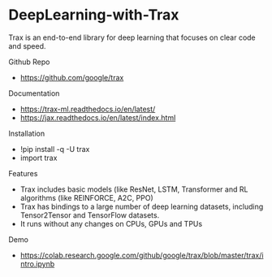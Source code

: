 # DeepLearning-with-Trax

Trax is an end-to-end library for deep learning that focuses on clear code and speed.

Github Repo
- https://github.com/google/trax

Documentation
- https://trax-ml.readthedocs.io/en/latest/
- https://jax.readthedocs.io/en/latest/index.html


Installation
- !pip install -q -U trax
- import trax

Features
- Trax includes basic models (like ResNet, LSTM, Transformer and RL algorithms (like REINFORCE, A2C, PPO)
- Trax has bindings to a large number of deep learning datasets, including Tensor2Tensor and TensorFlow datasets.
- It runs without any changes on CPUs, GPUs and TPUs

Demo
- https://colab.research.google.com/github/google/trax/blob/master/trax/intro.ipynb


